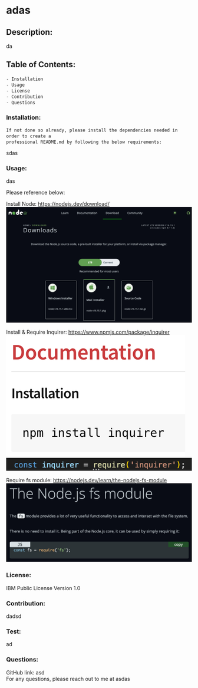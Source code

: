 # adas



  ## Description:
  da
  
  ## Table of Contents:
    - Installation
    - Usage
    - License
    - Contribution
    - Questions
  
  ### Installation:
    If not done so already, please install the dependencies needed in order to create a
    professional README.md by following the below requirements:
  sdas
  ### Usage:
  das

  Please reference below:

  Install Node:
  https://nodejs.dev/download/
  ![](/assets/images/install_node.png)

  Install & Require Inquirer:
  https://www.npmjs.com/package/inquirer
  ![](/assets/images/install_inquirer.png)
  ![](/assets/images/require_inquirer.png)

  Require fs module:
  https://nodejs.dev/learn/the-nodejs-fs-module
  ![](/assets/images/node.js_fs_module.png)

  ### License:
  IBM Public License Version 1.0
  ### Contribution:
  dadsd  
  ### Test:
  ad
  ### Questions: 
  GitHub link: asd  
  For any questions, please reach out to me at asdas
  